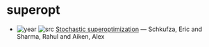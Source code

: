 # superopt

- ![year](https://img.shields.io/badge/year-2013-blue) ![src](https://img.shields.io/badge/src-ASCAN-orange) [Stochastic superoptimization](https://dl.acm.org/doi/10.1145/2451116.2451150) — Schkufza, Eric and Sharma, Rahul and Aiken, Alex

